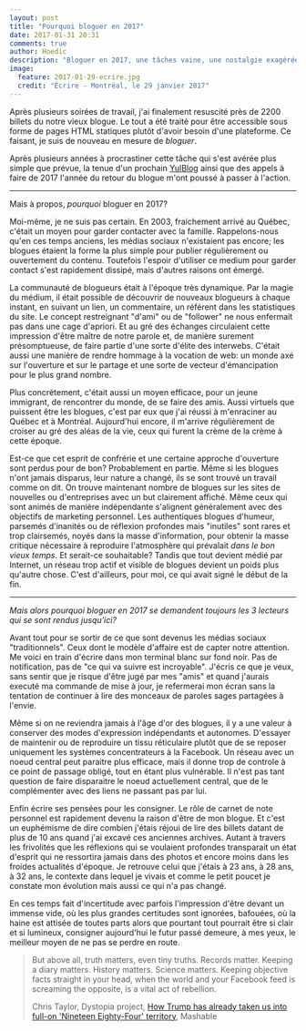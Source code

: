```yaml
---
layout: post
title: "Pourquoi bloguer en 2017"
date: 2017-01-31 20:31
comments: true
author: Hoedic
description: "Bloguer en 2017, une tâches vaine, une nostalgie exagérée ou un fil conducteur nécessaire?"
image:
  feature: 2017-01-29-ecrire.jpg
  credit: "Écrire - Montréal, le 29 janvier 2017"
---
```


Après plusieurs soirées de travail, j'ai finalement resuscité près de 2200 billets du notre vieux blogue. Le tout a été traité pour être accessible sous forme de pages HTML statiques plutôt d'avoir besoin d'une plateforme. Ce faisant, je suis de nouveau en mesure de *bloguer*.

Après plusieurs années à procrastiner cette tâche qui s'est avérée plus simple que prévue, la tenue d'un prochain [YulBlog](http://www.alexlauzon.com/je-blogue/yulblog-mercredi-1er-fevrier) ainsi que des appels à faire de 2017 l'année du retour du blogue m'ont poussé à passer à l'action. 

---

Mais à propos, *pourquoi* bloguer en 2017?

Moi-même, je ne suis pas certain. En 2003, fraichement arrivé au Québec, c'était un moyen pour garder contacter avec la famille. Rappelons-nous qu'en ces temps anciens, les médias sociaux n'existaient pas encore; les blogues étaient la forme la plus simple pour publier régulièrement ou ouvertement du contenu. Toutefois l'espoir d'utiliser ce medium pour garder contact s'est rapidement dissipé, mais d'autres raisons ont émergé.

La communauté de blogueurs était à l'époque très dynamique. Par la magie du médium, il était possible de découvrir de nouveaux blogueurs à chaque instant, en suivant un lien, un commentaire, un référent dans les statistiques du site. Le concept restreignant "d'ami" ou de "follower" ne nous enfermait pas dans une cage d'apriori. Et au gré des échanges circulaient cette impression d'être maître de notre parole et, de manière surement présomptueuse, de faire partie d'une sorte d'élite des interwebs. C'était aussi une manière de rendre hommage à la vocation de web: un monde axé sur l'ouverture et sur le partage et une sorte de vecteur d'émancipation pour le plus grand nombre.

Plus concrètement, c'était aussi un moyen efficace, pour un jeune immigrant, de rencontrer du monde, de se faire des amis. Aussi virtuels que puissent être les blogues, c'est par eux que j'ai réussi à m'enraciner au Québec et à Montréal. Aujourd'hui encore, il m'arrive régulièrement de croiser au gré des aléas de la vie, ceux qui furent la crème de la crème à cette époque. 

Est-ce que cet esprit de confrérie et une certaine approche d'ouverture sont perdus pour de bon? Probablement en partie. Même si les blogues n'ont jamais disparus, leur nature a changé, ils se sont trouvé un travail comme on dit. On trouve maintenant nombre de blogues sur les sites de nouvelles ou d'entreprises avec un but clairement affiché. Même ceux qui sont animés de manière indépendante s'alignent généralement avec des objectifs de marketing personnel. Les authentiques blogues d'humeur, parsemés d'inanités ou de réflexion profondes mais "inutiles" sont rares et trop clairsemés, noyés dans la masse d'information, pour obtenir la masse critique nécessaire à reproduire l'atmosphère qui prévalait *dans le bon vieux temps*. Et serait-ce souhaitable? Tandis que tout devient médié par Internet, un réseau trop actif et visible de blogues devient un poids plus qu'autre chose. C'est d'ailleurs, pour moi, ce qui avait signé le début de la fin.

---

*Mais alors pourquoi bloguer en 2017 se demandent toujours les 3 lecteurs qui se sont rendus jusqu'ici?*

Avant tout pour se sortir de ce que sont devenus les médias sociaux "traditionnels". Ceux dont le modèle d'affaire est de capter notre attention. Me voici en train d'écrire dans mon terminal blanc sur fond noir. Pas de notification, pas de "ce qui va suivre est incroyable". J'écris ce que je veux, sans sentir que je risque d'être jugé par mes "amis" et quand j'aurais executé ma commande de mise à jour, je refermerai mon écran sans la tentation de continuer à lire des monceaux de paroles sages partagées à l'envie.

Même si on ne reviendra jamais à l'âge d'or des blogues, il y a une valeur à conserver des modes d'expression indépendants et autonomes. D'essayer de maintenir ou de reproduire un tissu réticulaire plutôt que de se reposer uniquement les systèmes concentrateurs à la Facebook. Un réseau avec un noeud central peut paraitre plus efficace, mais il donne trop de controle à ce point de passage obligé, tout en étant plus vulnérable. Il n'est pas tant question de faire disparaitre le noeud actuellement central, que de le complémenter avec des liens ne passant pas par lui.

Enfin écrire ses pensées pour les consigner. Le rôle de carnet de note personnel est rapidement devenu la raison d'être de mon blogue. Et c'est un euphémisme de dire combien j'étais réjoui de lire des billets datant de plus de 10 ans quand j'ai excavé ces anciennes archives. Autant à travers les frivolités que les réflexions qui se voulaient profondes transparait un état d'esprit qui ne ressortira jamais dans des photos et encore moins dans les froides actualités d'époque. Je retrouve celui que j'étais à 23 ans, à 28 ans, à 32 ans, le contexte dans lequel je vivais et comme le petit poucet je constate mon évolution mais aussi ce qui n'a pas changé.

En ces temps fait d'incertitude avec parfois l'impression d'être devant un immense vide, où les plus grandes certitudes sont ignorées, bafouées, où la haine est attisée de toutes parts alors que pourtant tout pourrait être si clair et si lumineux, consigner aujourd'hui le futur passé demeure, à mes yeux, le meilleur moyen de ne pas se perdre en route.

> But above all, truth matters, even tiny truths. Records matter. Keeping a diary matters. History matters. Science matters. Keeping objective facts straight in your head, when the world and your Facebook feed is screaming the opposite, is a vital act of rebellion. 
> <div class="attrib">Chris Taylor, Dystopia project, <a href="http://mashable.com/2017/01/24/dystopia-trump-1984/">How Trump has already taken us into full-on 'Nineteen Eighty-Four' territory</a>, Mashable</div>